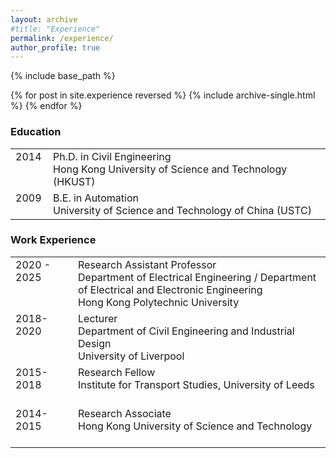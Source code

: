 ```yaml
---
layout: archive
#title: "Experience"
permalink: /experience/
author_profile: true
---
```


{% include base_path %}

{% for post in site.experience reversed %}
  {% include archive-single.html %}
{% endfor %}

### Education

<table style="font-size: 16px; width: 100%; border: none;">
  <colgroup>
    <col style="width: 60px; border: none;">
    <col>
  </colgroup>
    
  <tr valign="top" style="border: none;">
    <td style="border: none;"> 2014 <br/> &nbsp; </td>
    <td style="border: none;"> Ph.D. in Civil Engineering<br>Hong Kong University of Science and Technology (HKUST) </td>
  </tr>
  <tr valign="top" style=" border: none;">
    <td style="border: none;"> 2009 <br/> &nbsp; </td>
    <td style="border: none;"> B.E. in Automation<br>University of Science and Technology of China (USTC) </td>
  </tr>
</table>

### Work Experience

<table style="font-size: 16px; width: 100%; border: none;">
  <colgroup>
    <col style="width: 100px; border: none;">
    <col>
  </colgroup>
    
  <tr valign="top" style="border: none;">
    <td style="border: none;"> 2020 - 2025 <br> &nbsp; <br> &nbsp; </td>
    <td style="border: none;"> Research Assistant Professor<br>Department of Electrical Engineering / Department of Electrical and Electronic Engineering<br>Hong Kong Polytechnic University </td>
  </tr>
  <tr valign="top" style=" border: none;">
    <td style="border: none;"> 2018-2020 <br> &nbsp; <br> &nbsp; </td>
    <td style="border: none;"> Lecturer<br>Department of Civil Engineering and Industrial Design<br>University of Liverpool </td>
  </tr>
  <tr valign="top"  style=" border: none;">
    <td  style=" border: none;"> 2015-2018 <br/> &nbsp; </td>
    <td style=" border: none;"> Research Fellow<br>Institute for Transport Studies, University of Leeds </td>
  </tr>
  <tr valign="top" style=" border: none;">
    <td style=" border: none;"> 2014-2015 <br/> &nbsp; </td>
    <td style=" border: none;"> Research Associate<br>Hong Kong University of Science and Technology </td>
  </tr>
</table>